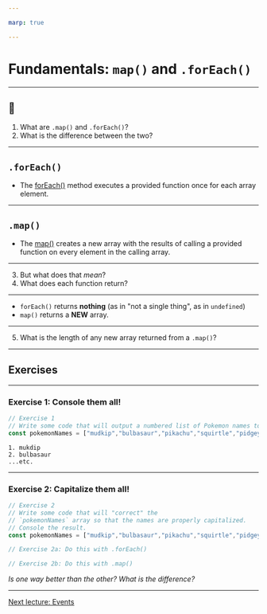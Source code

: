 ```yaml
---

marp: true

---
```


# Fundamentals: `map()` and `.forEach()`

---

## 🤔

1. What are `.map()` and `.forEach()`?
2. What is the difference between the two?

---

## `.forEach()`

- The [forEach()](https://developer.mozilla.org/en-US/docs/Web/JavaScript/Reference/Global_Objects/Array/forEach) method executes a provided function once for each array element.

---

## `.map()`

- The [map()](https://developer.mozilla.org/en-US/docs/Web/JavaScript/Reference/Global_Objects/Array/map) creates a new array with the results of calling a provided function on every element in the calling array.

---

3. But what does that _mean_?
4. What does each function return?

---

- `forEach()` returns **nothing** (as in "not a single thing", as in `undefined`)
- `map()` returns a **NEW** array.

---

5. What is the length of any new array returned from a `.map()`?

---

## Exercises

---

### Exercise 1: Console them all!

```js
// Exercise 1
// Write some code that will output a numbered list of Pokemon names to the console.
const pokemonNames = ["mudkip","bulbasaur","pikachu","squirtle","pidgey","charizard"];

```

```
1. mukdip
2. bulbasaur
...etc.
```


---

### Exercise 2: Capitalize them all!




```js
// Exercise 2
// Write some code that will "correct" the 
// `pokemonNames` array so that the names are properly capitalized.
// Console the result.
const pokemonNames = ["mudkip","bulbasaur","pikachu","squirtle","pidgey","charizard"];

// Exercise 2a: Do this with .forEach()

// Exercise 2b: Do this with .map()

```

_Is one way better than the other? What is the difference?_

---

[Next lecture: Events](../lecture-4-events)
